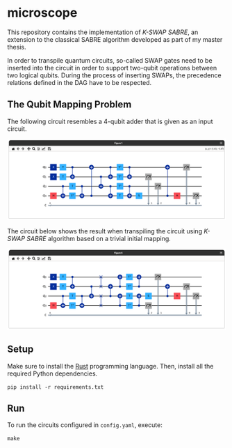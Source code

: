 # microscope

This repository contains the implementation of *K-SWAP SABRE*, an extension to
the classical SABRE algorithm developed as part of my master thesis.

In order to transpile quantum circuits, so-called SWAP gates need to be inserted
into the circuit in order to support two-qubit operations between two logical
qubits. During the process of inserting SWAPs, the precedence relations defined
in the DAG have to be respected.

## The Qubit Mapping Problem

The following circuit resembles a 4-qubit adder that is given as an input
circuit.

![Input Circuit](./assets/img/input_circuit.png)

The circuit below shows the result when transpiling the circuit using *K-SWAP SABRE*
algorithm based on a trivial initial mapping.

![Output Circuit Transpiled using K-SWAP SABRE](./assets/img/sabre_circuit.png)

## Setup

Make sure to install the [Rust](https://www.rust-lang.org/tools/install) programming language. Then, install all the required Python dependencies.

```
pip install -r requirements.txt
```

## Run 

To run the circuits configured in `config.yaml`, execute:

```
make
```